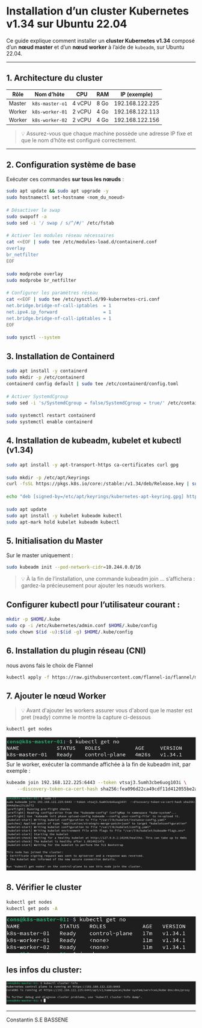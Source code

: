 # Installation d’un cluster Kubernetes v1.34 sur Ubuntu 22.04

Ce guide explique comment installer un **cluster Kubernetes v1.34** composé d’un **nœud master** et d’un **nœud worker** à l’aide de `kubeadm`, sur Ubuntu 22.04.

---

## 1. Architecture du cluster

| Rôle | Nom d’hôte | CPU | RAM | IP (exemple) |
|------|-------------|-----|-----|--------------|
| Master | `k8s-master-o1` | 4 vCPU | 8 Go | 192.168.122.225 |
| Worker | `k8s-worker-01` | 2 vCPU | 4 Go | 192.168.122.113|
| Worker | `k8s-worker-02` | 2 vCPU | 4 Go | 192.168.122.156 |

> 💡 Assurez-vous que chaque machine possède une adresse IP fixe et que le nom d’hôte est configuré correctement.

---

## 2. Configuration système de base

Exécuter ces commandes **sur tous les nœuds** :

```bash
sudo apt update && sudo apt upgrade -y
sudo hostnamectl set-hostname <nom_du_noeud>

# Désactiver le swap
sudo swapoff -a
sudo sed -i '/ swap / s/^/#/' /etc/fstab

# Activer les modules réseau nécessaires
cat <<EOF | sudo tee /etc/modules-load.d/containerd.conf
overlay
br_netfilter
EOF

sudo modprobe overlay
sudo modprobe br_netfilter

# Configurer les paramètres réseau
cat <<EOF | sudo tee /etc/sysctl.d/99-kubernetes-cri.conf
net.bridge.bridge-nf-call-iptables  = 1
net.ipv4.ip_forward                 = 1
net.bridge.bridge-nf-call-ip6tables = 1
EOF

sudo sysctl --system
```
## 3. Installation de Containerd
```bash
sudo apt install -y containerd
sudo mkdir -p /etc/containerd
containerd config default | sudo tee /etc/containerd/config.toml

# Activer SystemdCgroup
sudo sed -i 's/SystemdCgroup = false/SystemdCgroup = true/' /etc/containerd/config.toml

sudo systemctl restart containerd
sudo systemctl enable containerd
```
## 4. Installation de kubeadm, kubelet et kubectl (v1.34)
```bash 
sudo apt install -y apt-transport-https ca-certificates curl gpg

sudo mkdir -p /etc/apt/keyrings
curl -fsSL https://pkgs.k8s.io/core:/stable:/v1.34/deb/Release.key | sudo gpg --dearmor -o /etc/apt/keyrings/kubernetes-apt-keyring.gpg

echo "deb [signed-by=/etc/apt/keyrings/kubernetes-apt-keyring.gpg] https://pkgs.k8s.io/core:/stable:/v1.34/deb/ /" | sudo tee /etc/apt/sources.list.d/kubernetes.list

sudo apt update
sudo apt install -y kubelet kubeadm kubectl
sudo apt-mark hold kubelet kubeadm kubectl
```
## 5. Initialisation du Master
Sur le master uniquement :
```bash
sudo kubeadm init --pod-network-cidr=10.244.0.0/16
```
> 💡 À la fin de l’installation, une commande kubeadm join ... s’affichera : gardez-la précieusement pour ajouter les nœuds workers.

## Configurer kubectl pour l’utilisateur courant :
```bash
mkdir -p $HOME/.kube
sudo cp -i /etc/kubernetes/admin.conf $HOME/.kube/config
sudo chown $(id -u):$(id -g) $HOME/.kube/config
```
## 6. Installation du plugin réseau (CNI) 
nous avons fais le choix de Flannel
```bash
kubectl apply -f https://raw.githubusercontent.com/flannel-io/flannel/master/Documentation/kube-flannel.yml
```
## 7. Ajouter le nœud Worker

> 💡 Avant d'ajouter les workers assurer vous d'abord que le master est pret (ready) comme le montre la capture ci-dessous

```bash
kubectl get nodes
```

![Plot](/cap/master-ready.png)
Sur le worker, exécuter la commande affichée à la fin de kubeadm init, par exemple :
```bash
kubeadm join 192.168.122.225:6443 --token vtsaj3.5umh3cbe6uog103i \
	--discovery-token-ca-cert-hash sha256:fea096d22ca49cdf11d412055be2a7cba2c4084b3f00f00f3944d3ec27c1b772 
```
![Plot](/cap/join-node.png)
## 8. Vérifier le cluster
```bash
kubectl get nodes
kubectl get pods -A
```
![Plot](/cap/cluster-ready.png)

## les infos du cluster:
![Plot](/cap/info.png)


-----
Constantin S.E BASSENE
